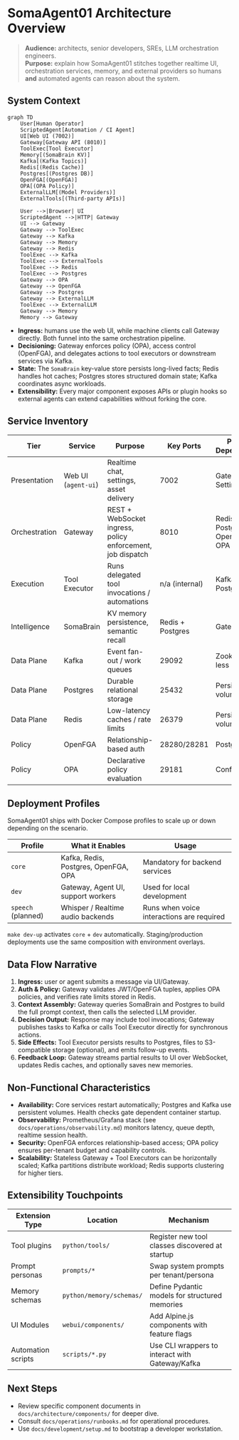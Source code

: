# SomaAgent01 Architecture Overview

> **Audience:** architects, senior developers, SREs, LLM orchestration engineers.  
> **Purpose:** explain how SomaAgent01 stitches together realtime UI, orchestration services, memory, and external providers so humans **and** automated agents can reason about the system.

## System Context

```mermaid
graph TD
    User[Human Operator]
    ScriptedAgent[Automation / CI Agent]
    UI[Web UI (7002)]
    Gateway[Gateway API (8010)]
    ToolExec[Tool Executor]
    Memory[(SomaBrain KV)]
    Kafka[(Kafka Topics)]
    Redis[(Redis Cache)]
    Postgres[(Postgres DB)]
    OpenFGA[(OpenFGA)]
    OPA[(OPA Policy)]
    ExternalLLM[(Model Providers)]
    ExternalTools[(Third-party APIs)]

    User -->|Browser| UI
    ScriptedAgent -->|HTTP| Gateway
    UI --> Gateway
    Gateway --> ToolExec
    Gateway --> Kafka
    Gateway --> Memory
    Gateway --> Redis
    ToolExec --> Kafka
    ToolExec --> ExternalTools
    ToolExec --> Redis
    ToolExec --> Postgres
    Gateway --> OPA
    Gateway --> OpenFGA
    Gateway --> Postgres
    Gateway --> ExternalLLM
    ToolExec --> ExternalLLM
    Gateway --> Memory
    Memory --> Gateway
```

- **Ingress:** humans use the web UI, while machine clients call Gateway directly. Both funnel into the same orchestration pipeline.
- **Decisioning:** Gateway enforces policy (OPA), access control (OpenFGA), and delegates actions to tool executors or downstream services via Kafka.
- **State:** The `SomaBrain` key-value store persists long-lived facts; Redis handles hot caches; Postgres stores structured domain state; Kafka coordinates async workloads.
- **Extensibility:** Every major component exposes APIs or plugin hooks so external agents can extend capabilities without forking the core.

## Service Inventory

| Tier | Service | Purpose | Key Ports | Primary Dependencies |
| --- | --- | --- | --- | --- |
| Presentation | Web UI (`agent-ui`) | Realtime chat, settings, asset delivery | 7002 | Gateway, Settings API |
| Orchestration | Gateway | REST + WebSocket ingress, policy enforcement, job dispatch | 8010 | Redis, Kafka, Postgres, OpenFGA, OPA |
| Execution | Tool Executor | Runs delegated tool invocations / automations | n/a (internal) | Kafka, Redis, Postgres |
| Intelligence | SomaBrain | KV memory persistence, semantic recall | Redis + Postgres | Gateway |
| Data Plane | Kafka | Event fan-out / work queues | 29092 | Zookeeper-less (KRaft) |
| Data Plane | Postgres | Durable relational storage | 25432 | Persistent volume |
| Data Plane | Redis | Low-latency caches / rate limits | 26379 | Persistent volume |
| Policy | OpenFGA | Relationship-based auth | 28280/28281 | Postgres |
| Policy | OPA | Declarative policy evaluation | 29181 | Config maps |

## Deployment Profiles

SomaAgent01 ships with Docker Compose profiles to scale up or down depending on the scenario.

| Profile | What it Enables | Usage |
| --- | --- | --- |
| `core` | Kafka, Redis, Postgres, OpenFGA, OPA | Mandatory for backend services |
| `dev` | Gateway, Agent UI, support workers | Used for local development |
| `speech` (planned) | Whisper / Realtime audio backends | Runs when voice interactions are required |

`make dev-up` activates `core` + `dev` automatically. Staging/production deployments use the same composition with environment overlays.

## Data Flow Narrative

1. **Ingress:** user or agent submits a message via UI/Gateway.
2. **Auth & Policy:** Gateway validates JWT/OpenFGA tuples, applies OPA policies, and verifies rate limits stored in Redis.
3. **Context Assembly:** Gateway queries SomaBrain and Postgres to build the full prompt context, then calls the selected LLM provider.
4. **Decision Output:** Response may include tool invocations; Gateway publishes tasks to Kafka or calls Tool Executor directly for synchronous actions.
5. **Side Effects:** Tool Executor persists results to Postgres, files to S3-compatible storage (optional), and emits follow-up events.
6. **Feedback Loop:** Gateway streams partial results to UI over WebSocket, updates Redis caches, and optionally saves new memories.

## Non-Functional Characteristics

- **Availability:** Core services restart automatically; Postgres and Kafka use persistent volumes. Health checks gate dependent container startup.
- **Observability:** Prometheus/Grafana stack (see `docs/operations/observability.md`) monitors latency, queue depth, realtime session health.
- **Security:** OpenFGA enforces relationship-based access; OPA policy ensures per-tenant budget and capability controls.
- **Scalability:** Stateless Gateway + Tool Executors can be horizontally scaled; Kafka partitions distribute workload; Redis supports clustering for higher tiers.

## Extensibility Touchpoints

| Extension Type | Location | Mechanism |
| --- | --- | --- |
| Tool plugins | `python/tools/` | Register new tool classes discovered at startup |
| Prompt personas | `prompts/*` | Swap system prompts per tenant/persona |
| Memory schemas | `python/memory/schemas/` | Define Pydantic models for structured memories |
| UI Modules | `webui/components/` | Add Alpine.js components with feature flags |
| Automation scripts | `scripts/*.py` | Use CLI wrappers to interact with Gateway/Kafka |

## Next Steps

- Review specific component documents in `docs/architecture/components/` for deeper dive.
- Consult `docs/operations/runbooks.md` for operational procedures.
- Use `docs/development/setup.md` to bootstrap a developer workstation.
